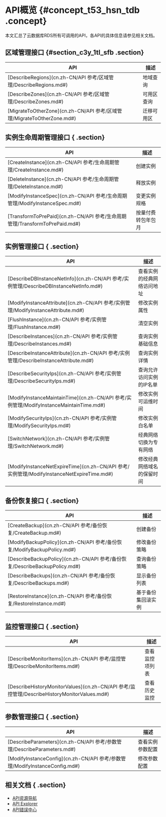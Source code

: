 # API概览 {#concept_t53_hsn_tdb .concept}

本文汇总了云数据库RDS所有可调用的API，各API的具体信息请参见相关文档。

## 区域管理接口 {#section_c3y_1tl_sfb .section}

|API|描述|
|---|--|
|[DescribeRegions](cn.zh-CN/API 参考/区域管理/DescribeRegions.md#)|地域查询|
|[DescribeZones](cn.zh-CN/API 参考/区域管理/DescribeZones.md#)|可用区查询|
|[MigrateToOtherZone](cn.zh-CN/API 参考/区域管理/MigrateToOtherZone.md#)|迁移可用区|

## 实例生命周期管理接口 { .section}

|API|描述|
|---|--|
|[CreateInstance](cn.zh-CN/API 参考/生命周期管理/CreateInstance.md#)|创建实例|
|[DeleteInstance](cn.zh-CN/API 参考/生命周期管理/DeleteInstance.md#)|释放实例|
|[ModifyInstanceSpec](cn.zh-CN/API 参考/生命周期管理/ModifyInstanceSpec.md#)|变更实例规格|
|[TransformToPrePaid](cn.zh-CN/API 参考/生命周期管理/TransformToPrePaid.md#)|按量付费转包年包月|

## 实例管理接口 { .section}

|API|描述|
|---|--|
|[DescribeDBInstanceNetInfo](cn.zh-CN/API 参考/实例管理/DescribeDBInstanceNetInfo.md#)|查看实例的经典网络访问地址|
|[ModifyInstanceAttribute](cn.zh-CN/API 参考/实例管理/ModifyInstanceAttribute.md#)|修改实例属性|
|[FlushInstance](cn.zh-CN/API 参考/实例管理/FlushInstance.md#)|清空实例|
|[DescribeInstances](cn.zh-CN/API 参考/实例管理/DescribeInstances.md#)|查询实例基础信息|
|[DescribeInstanceAttribute](cn.zh-CN/API 参考/实例管理/DescribeInstanceAttribute.md#)|查询实例详情|
|[DescribeSecurityIps](cn.zh-CN/API 参考/实例管理/DescribeSecurityIps.md#)|查询允许访问实例的IP名单|
|[ModifyInstanceMaintainTime](cn.zh-CN/API 参考/实例管理/ModifyInstanceMaintainTime.md#)|修改实例可运维时间|
|[ModifySecurityIps](cn.zh-CN/API 参考/实例管理/ModifySecurityIps.md#)|修改实例白名单|
|[SwitchNetwork](cn.zh-CN/API 参考/实例管理/SwitchNetwork.md#)|经典网络切换为专有网络|
|[ModifyInstanceNetExpireTime](cn.zh-CN/API 参考/实例管理/ModifyInstanceNetExpireTime.md#)|修改经典网络域名的保留时间|

## 备份恢复接口 { .section}

|API|描述|
|---|--|
|[CreateBackup](cn.zh-CN/API 参考/备份恢复/CreateBackup.md#)|创建备份|
|[ModifyBackupPolicy](cn.zh-CN/API 参考/备份恢复/ModifyBackupPolicy.md#)|修改备份策略|
|[DescribeBackupPolicy](cn.zh-CN/API 参考/备份恢复/DescribeBackupPolicy.md#)|查询备份策略|
|[DescribeBackups](cn.zh-CN/API 参考/备份恢复/DescribeBackups.md#)|显示备份列表|
|[RestoreInstance](cn.zh-CN/API 参考/备份恢复/RestoreInstance.md#)|基于备份集回滚实例|

## 监控管理接口 { .section}

|API|描述|
|---|--|
|[DescribeMonitorItems](cn.zh-CN/API 参考/监控管理/DescribeMonitorItems.md#)|查看监控项列表|
|[DescribeHistoryMonitorValues](cn.zh-CN/API 参考/监控管理/DescribeHistoryMonitorValues.md#)|查看历史监控|

## 参数管理接口 { .section}

|API|描述|
|---|--|
|[DescribeParameters](cn.zh-CN/API 参考/参数管理/DescribeParameters.md#)|查看实例参数配置|
|[ModifyInstanceConfig](cn.zh-CN/API 参考/参数管理/ModifyInstanceConfig.md#)|修改参数配置|

## 相关文档 { .section}

-   [API资源导航](https://developer.aliyun.com/)
-   [API Explorer](https://api.aliyun.com/)
-   [API错误中心](https://error-center.aliyun.com/)

